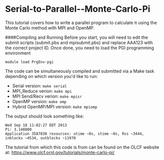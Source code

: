 Serial-to-Parallel--Monte-Carlo-Pi
==================================

This tutorial covers how to write a parallel program to calculate π using the Monte Carlo method with MPI and OpenMP. 

####Compiling and Running
Before you start, you will need to edit the submit scripts (submit.pbs and mpisubmit.pbs) and replace AAA123 with the correct project ID. Once done, you need to load the PGI programming environment

```
module load PrgEnv-pgi
```

The code can be simultaneously compiled and submitted via a Make task depending on which version you'd like to run:

* Serial version: `make serial`
* MPI_Reduce verion: `make mpi`
* MPI Send/Recv verion: `make mpisr`
* OpenMP version: `make omp`
* Hybrid OpenMP/MPI version: `make mpiomp`

The output should look something like:

```
Wed Sep 18 11:02:27 EDT 2013
Pi: 3.140800
Application 3587838 resources: utime ~0s, stime ~0s, Rss ~3444, inblocks ~4534, outblocks ~11970
```

The tutorial from which this code is from can be found on the OLCF website at: https://www.olcf.ornl.gov/tutorials/monte-carlo-pi/
